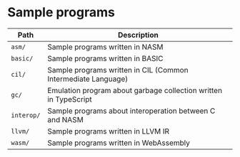 # Sample programs

| Path | Description |
| --- | --- |
| `asm/` | Sample programs written in NASM |
| `basic/` | Sample programs written in BASIC |
| `cil/` | Sample programs written in CIL (Common Intermediate Language) |
| `gc/` | Emulation program about garbage collection written in TypeScript |
| `interop/` | Sample programs about interoperation between C and NASM |
| `llvm/` | Sample programs written in LLVM IR |
| `wasm/` | Sample programs written in WebAssembly |
